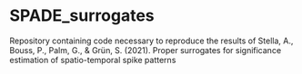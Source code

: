 # SPADE_surrogates
Repository containing code necessary to reproduce the results of Stella, A., Bouss, P., Palm, G., &amp; Grün, S. (2021). Proper surrogates for significance estimation of spatio-temporal spike patterns
